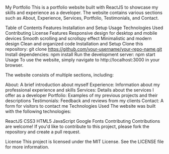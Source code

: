 My Portfolio
This is a portfolio website built with ReactJS to showcase my skills and experience as a developer. The website contains various sections such as About, Experience, Services, Portfolio, Testimonials, and Contact.

Table of Contents
Features
Installation and Setup
Usage
Technologies Used
Contributing
License
Features
Responsive design for desktop and mobile devices
Smooth scrolling and scrollspy effect
Minimalistic and modern design
Clean and organized code
Installation and Setup
Clone this repository: git clone https://github.com/your-username/your-repo-name.git
Install dependencies: npm install
Run the development server: npm start
Usage
To use the website, simply navigate to http://localhost:3000 in your browser.

The website consists of multiple sections, including:

About: A brief introduction about myself
Experience: Information about my professional experience and skills
Services: Details about the services I offer as a developer
Portfolio: Examples of my previous projects and their descriptions
Testimonials: Feedback and reviews from my clients
Contact: A form for visitors to contact me
Technologies Used
The website was built with the following technologies:

ReactJS
CSS3
HTML5
JavaScript
Google Fonts
Contributing
Contributions are welcome! If you'd like to contribute to this project, please fork the repository and create a pull request.

License
This project is licensed under the MIT License. See the LICENSE file for more information.